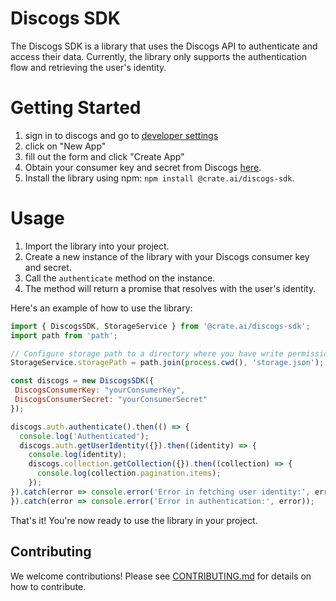 # Discogs SDK

The Discogs SDK is a library that uses the Discogs API to authenticate and access their data. Currently, the library only supports the authentication flow and retrieving the user's identity.

# Getting Started
1. sign in to discogs and go to [developer settings](https://www.discogs.com/settings/developers)
2. click on "New App"
3. fill out the form and click "Create App"
4. Obtain your consumer key and secret from Discogs [here](https://www.discogs.com/settings/developers).
5. Install the library using npm: `npm install @crate.ai/discogs-sdk`.

# Usage
1. Import the library into your project.
2. Create a new instance of the library with your Discogs consumer key and secret.
3. Call the `authenticate` method on the instance.
4. The method will return a promise that resolves with the user's identity.

Here's an example of how to use the library:

```javascript
import { DiscogsSDK, StorageService } from '@crate.ai/discogs-sdk';
import path from 'path';

// Configure storage path to a directory where you have write permissions
StorageService.storagePath = path.join(process.cwd(), 'storage.json');

const discogs = new DiscogsSDK({
 DiscogsConsumerKey: "yourConsumerKey",
 DiscogsConsumerSecret: "yourConsumerSecret"
});

discogs.auth.authenticate().then(() => {
  console.log('Authenticated');
  discogs.auth.getUserIdentity({}).then((identity) => {
    console.log(identity);
    discogs.collection.getCollection({}).then((collection) => {
      console.log(collection.pagination.items);
    });
}).catch(error => console.error('Error in fetching user identity:', error));
}).catch(error => console.error('Error in authentication:', error));
```

That's it! You're now ready to use the library in your project.

## Contributing

We welcome contributions! Please see [CONTRIBUTING.md](./core/CONTRIBUTING.md) for details on how to contribute.
